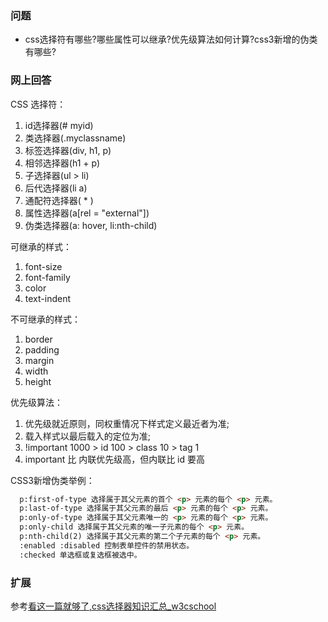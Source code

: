 ### 问题
- css选择符有哪些?哪些属性可以继承?优先级算法如何计算?css3新增的伪类有哪些?

### 网上回答
CSS 选择符：
  1. id选择器(# myid)
  2. 类选择器(.myclassname)
  3. 标签选择器(div, h1, p)
  4. 相邻选择器(h1 + p)
  5. 子选择器(ul > li)
  6. 后代选择器(li a)
  7. 通配符选择器( * )
  8. 属性选择器(a[rel = "external"])
  9. 伪类选择器(a: hover, li:nth-child)

可继承的样式：
  1. font-size
  2. font-family
  3. color
  4. text-indent

不可继承的样式：
  1. border
  2. padding
  3. margin
  4. width
  5. height

优先级算法：
  1. 优先级就近原则，同权重情况下样式定义最近者为准;
  2. 载入样式以最后载入的定位为准;
  3. !important 1000 > id 100 > class 10 > tag 1
  4. important 比 内联优先级高，但内联比 id 要高

CSS3新增伪类举例：
```HTML
  p:first-of-type 选择属于其父元素的首个 <p> 元素的每个 <p> 元素。
  p:last-of-type 选择属于其父元素的最后 <p> 元素的每个 <p> 元素。
  p:only-of-type 选择属于其父元素唯一的 <p> 元素的每个 <p> 元素。
  p:only-child 选择属于其父元素的唯一子元素的每个 <p> 元素。
  p:nth-child(2) 选择属于其父元素的第二个子元素的每个 <p> 元素。
  :enabled :disabled 控制表单控件的禁用状态。
  :checked 单选框或复选框被选中。
```

### 扩展

参考[看这一篇就够了,css选择器知识汇总_w3cschool](https://www.w3cschool.cn/css/css-selector.html)
